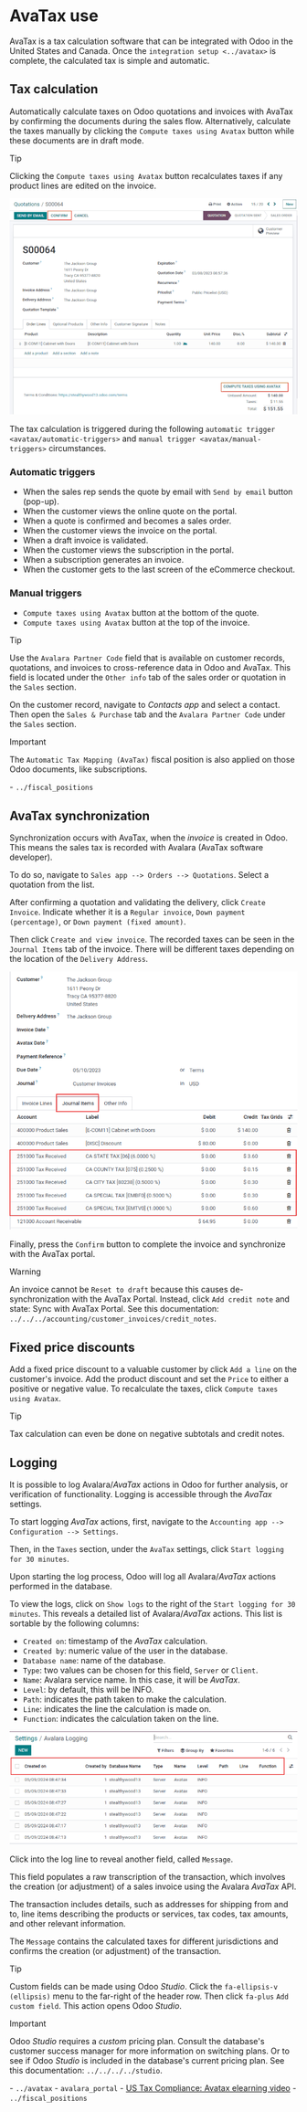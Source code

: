 # AvaTax use

AvaTax is a tax calculation software that can be integrated with Odoo in
the United States and Canada. Once the `integration setup <../avatax>`
is complete, the calculated tax is simple and automatic.

## Tax calculation

Automatically calculate taxes on Odoo quotations and invoices with
AvaTax by confirming the documents during the sales flow. Alternatively,
calculate the taxes manually by clicking the
`Compute taxes using Avatax` button while these documents are in draft
mode.

> [!TIP]
> Clicking the `Compute taxes using Avatax` button recalculates taxes if
> any product lines are edited on the invoice.

<img src="avatax_use/calculate-avatax.png" class="align-center"
alt="Sales quotation with the confirm and compute taxes using AvaTax buttons highlighted." />

The tax calculation is triggered during the following `automatic trigger
<avatax/automatic-triggers>` and
`manual trigger <avatax/manual-triggers>` circumstances.

### Automatic triggers

- When the sales rep sends the quote by email with `Send by email`
  button (pop-up).
- When the customer views the online quote on the portal.
- When a quote is confirmed and becomes a sales order.
- When the customer views the invoice on the portal.
- When a draft invoice is validated.
- When the customer views the subscription in the portal.
- When a subscription generates an invoice.
- When the customer gets to the last screen of the eCommerce checkout.

### Manual triggers

- `Compute taxes using Avatax` button at the bottom of the quote.
- `Compute taxes using Avatax` button at the top of the invoice.

> [!TIP]
> Use the `Avalara Partner Code` field that is available on customer
> records, quotations, and invoices to cross-reference data in Odoo and
> AvaTax. This field is located under the `Other info` tab of the sales
> order or quotation in the `Sales` section.
>
> On the customer record, navigate to *Contacts app* and select a
> contact. Then open the `Sales & Purchase` tab and the
> `Avalara Partner Code` under the `Sales` section.

> [!IMPORTANT]
> The `Automatic Tax Mapping (AvaTax)` fiscal position is also applied
> on those Odoo documents, like subscriptions.

<div class="seealso">

\- `../fiscal_positions`

</div>

## AvaTax synchronization

Synchronization occurs with AvaTax, when the *invoice* is created in
Odoo. This means the sales tax is recorded with Avalara (AvaTax software
developer).

To do so, navigate to `Sales app --> Orders --> Quotations`. Select a
quotation from the list.

After confirming a quotation and validating the delivery, click
`Create Invoice`. Indicate whether it is a `Regular invoice`,
`Down payment (percentage)`, or `Down payment (fixed amount)`.

Then click `Create and view invoice`. The recorded taxes can be seen in
the `Journal Items` tab of the invoice. There will be different taxes
depending on the location of the `Delivery Address`.

<img src="avatax_use/journal-items.png" class="align-center"
alt="Journal items highlighted on a invoice in Odoo." />

Finally, press the `Confirm` button to complete the invoice and
synchronize with the AvaTax portal.

> [!WARNING]
> An invoice cannot be `Reset to draft` because this causes
> de-synchronization with the AvaTax Portal. Instead, click
> `Add credit note` and state: <span class="title-ref">Sync with AvaTax
> Portal</span>. See this documentation:
> `../../../accounting/customer_invoices/credit_notes`.

## Fixed price discounts

Add a fixed price discount to a valuable customer by click `Add a line`
on the customer's invoice. Add the product discount and set the `Price`
to either a positive or negative value. To recalculate the taxes, click
`Compute taxes using Avatax`.

> [!TIP]
> Tax calculation can even be done on negative subtotals and credit
> notes.

## Logging

It is possible to log Avalara/*AvaTax* actions in Odoo for further
analysis, or verification of functionality. Logging is accessible
through the *AvaTax* settings.

To start logging *AvaTax* actions, first, navigate to the
`Accounting app -->
Configuration --> Settings`.

Then, in the `Taxes` section, under the `AvaTax` settings, click
`Start logging for 30 minutes`.

Upon starting the log process, Odoo will log all Avalara/*AvaTax*
actions performed in the database.

To view the logs, click on `Show logs` to the right of the
`Start logging for 30
minutes`. This reveals a detailed list of Avalara/*AvaTax* actions. This
list is sortable by the following columns:

- `Created on`: timestamp of the *AvaTax* calculation.
- `Created by`: numeric value of the user in the database.
- `Database name`: name of the database.
- `Type`: two values can be chosen for this field, `Server` or `Client`.
- `Name`: Avalara service name. In this case, it will be *AvaTax*.
- `Level`: by default, this will be <span class="title-ref">INFO</span>.
- `Path`: indicates the path taken to make the calculation.
- `Line`: indicates the line the calculation is made on.
- `Function`: indicates the calculation taken on the line.

<img src="avatax_use/logging.png" class="align-center"
alt="Avalara logging page with top row of list highlighted." />

Click into the log line to reveal another field, called `Message`.

This field populates a raw transcription of the transaction, which
involves the creation (or adjustment) of a sales invoice using the
Avalara *AvaTax* API.

The transaction includes details, such as addresses for shipping from
and to, line items describing the products or services, tax codes, tax
amounts, and other relevant information.

The `Message` contains the calculated taxes for different jurisdictions
and confirms the creation (or adjustment) of the transaction.

> [!TIP]
> Custom fields can be made using Odoo *Studio*. Click the
> `fa-ellipsis-v` `(ellipsis)` menu to the far-right of the header row.
> Then click `fa-plus` `Add custom field`. This action opens Odoo
> *Studio*.

> [!IMPORTANT]
> Odoo *Studio* requires a *custom* pricing plan. Consult the database's
> customer success manager for more information on switching plans. Or
> to see if Odoo *Studio* is included in the database's current pricing
> plan. See this documentation: `../../../../studio`.

<div class="seealso">

\- `../avatax` - `avalara_portal` - [US Tax Compliance: Avatax elearning
video](https://www.odoo.com/slides/slide/us-tax-compliance-avatax-2858?fullscreen=1) -
`../fiscal_positions`

</div>
